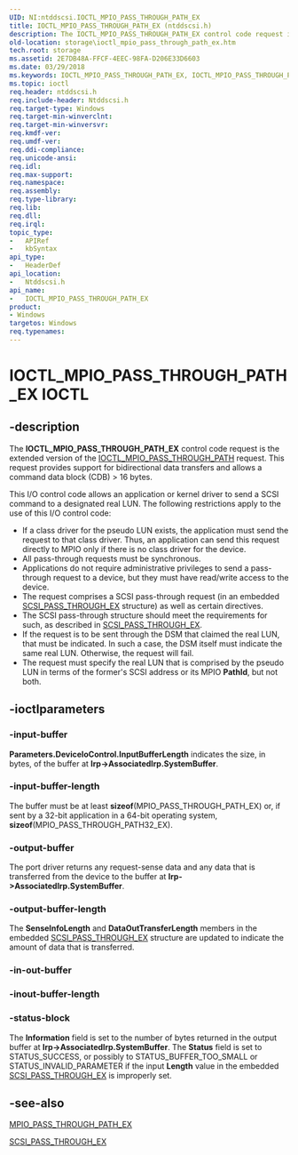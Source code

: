 ```yaml
---
UID: NI:ntddscsi.IOCTL_MPIO_PASS_THROUGH_PATH_EX
title: IOCTL_MPIO_PASS_THROUGH_PATH_EX (ntddscsi.h)
description: The IOCTL_MPIO_PASS_THROUGH_PATH_EX control code request is the extended version of the IOCTL_MPIO_PASS_THROUGH_PATH request. This request provides support for bidirectional data transfers and allows a command data block (CDB) &gt; 16 bytes.
old-location: storage\ioctl_mpio_pass_through_path_ex.htm
tech.root: storage
ms.assetid: 2E7DB48A-FFCF-4EEC-98FA-D206E33D6603
ms.date: 03/29/2018
ms.keywords: IOCTL_MPIO_PASS_THROUGH_PATH_EX, IOCTL_MPIO_PASS_THROUGH_PATH_EX control, IOCTL_MPIO_PASS_THROUGH_PATH_EX control code [Storage Devices], ntddscsi/IOCTL_MPIO_PASS_THROUGH_PATH_EX, storage.ioctl_mpio_pass_through_path_ex
ms.topic: ioctl
req.header: ntddscsi.h
req.include-header: Ntddscsi.h
req.target-type: Windows
req.target-min-winverclnt: 
req.target-min-winversvr: 
req.kmdf-ver: 
req.umdf-ver: 
req.ddi-compliance: 
req.unicode-ansi: 
req.idl: 
req.max-support: 
req.namespace: 
req.assembly: 
req.type-library: 
req.lib: 
req.dll: 
req.irql: 
topic_type:
-	APIRef
-	kbSyntax
api_type:
-	HeaderDef
api_location:
-	Ntddscsi.h
api_name:
-	IOCTL_MPIO_PASS_THROUGH_PATH_EX
product:
- Windows
targetos: Windows
req.typenames: 
---
```


# IOCTL_MPIO_PASS_THROUGH_PATH_EX IOCTL


## -description


The <b>IOCTL_MPIO_PASS_THROUGH_PATH_EX</b>
     control code request is the extended version of the <a href="https://msdn.microsoft.com/library/windows/hardware/ff560492">IOCTL_MPIO_PASS_THROUGH_PATH</a> request. This request provides support for bidirectional data transfers and allows a command data block (CDB) &gt; 16 bytes.

This I/O control code allows an application or kernel driver to send a SCSI command to a designated real LUN. The following restrictions apply to the use of this I/O control code:
<ul>
<li>
If a class driver for the pseudo LUN exists, the application must send the request to that class driver. Thus, an application can send this request directly to MPIO only if there is no class driver for the device.

</li>
<li>
All pass-through requests must be synchronous.

</li>
<li>
Applications do not require administrative privileges to send a pass-through request to a device, but they must have read/write access to the device.

</li>
<li>
The request comprises a SCSI pass-through request (in an embedded <a href="https://msdn.microsoft.com/library/windows/hardware/jj553715">SCSI_PASS_THROUGH_EX</a> structure) as well as certain directives.

</li>
<li>
The SCSI pass-through structure should meet the requirements for such, as described in <a href="https://msdn.microsoft.com/library/windows/hardware/jj553715">SCSI_PASS_THROUGH_EX</a>.

</li>
<li>
If the request is to be sent through the DSM that claimed the real LUN, that must be indicated. In such a case, the DSM itself must indicate the same real LUN. Otherwise, the request will fail.

</li>
<li>
The request must specify the real LUN that is comprised by the pseudo LUN in terms of the former's SCSI address or its MPIO <b>PathId</b>, but not both.

</li>
</ul>

## -ioctlparameters




### -input-buffer

<b>Parameters.DeviceIoControl.InputBufferLength</b> indicates the size, in bytes, of the buffer at <b>Irp-&gt;AssociatedIrp.SystemBuffer</b>. 


### -input-buffer-length

The buffer must be at least <b>sizeof</b>(MPIO_PASS_THROUGH_PATH_EX) or, if sent by a 32-bit application in a 64-bit operating system, <b>sizeof</b>(MPIO_PASS_THROUGH_PATH32_EX).


### -output-buffer

The port driver returns any request-sense data and any data that is transferred from the device to the buffer at <b>Irp-&gt;AssociatedIrp.SystemBuffer</b>. 


### -output-buffer-length

The <b>SenseInfoLength</b> and <b>DataOutTransferLength</b> members in the embedded <a href="https://msdn.microsoft.com/library/windows/hardware/jj553715">SCSI_PASS_THROUGH_EX</a> structure are updated to indicate the amount of data that is transferred.


### -in-out-buffer








### -inout-buffer-length








### -status-block

The <b>Information</b> field is set to the number of bytes returned in the output buffer at <b>Irp-&gt;AssociatedIrp.SystemBuffer</b>. The <b>Status</b> field is set to STATUS_SUCCESS, or possibly to STATUS_BUFFER_TOO_SMALL or STATUS_INVALID_PARAMETER if the input <b>Length</b> value in the embedded <a href="https://msdn.microsoft.com/library/windows/hardware/jj553715">SCSI_PASS_THROUGH_EX</a> is improperly set.


## -see-also




<a href="https://msdn.microsoft.com/library/windows/hardware/jj602803">MPIO_PASS_THROUGH_PATH_EX</a>



<a href="https://msdn.microsoft.com/library/windows/hardware/jj553715">SCSI_PASS_THROUGH_EX</a>
 

 

